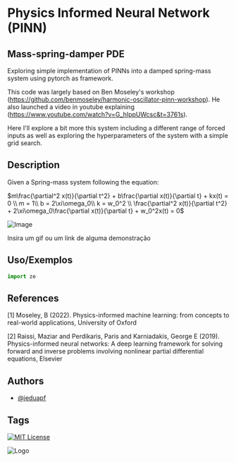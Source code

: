 
# Physics Informed Neural Network (PINN)
## Mass-spring-damper PDE

Exploring simple implementation of PINNs into a damped spring-mass system using pytorch as framework.

This code was largely based on Ben Moseley's workshop (https://github.com/benmoseley/harmonic-oscillator-pinn-workshop). He also launched a video in youtube explaining (https://www.youtube.com/watch?v=G_hIppUWcsc&t=3761s).

Here I'll explore a bit more this system including a different range of forced inputs as well as exploring the hyperparameters of the system with a simple grid search.


## Description 

Given a Spring-mass system following the equation:

$m\frac{\partial^2 x(t)}{\partial t^2} + b\frac{\partial x(t)}{\partial t} + kx(t) = 0
\\
m = 1\\
b = 2\xi\omega_0\\
k = w_0^2
\\
\frac{\partial^2 x(t)}{\partial t^2} + 2\xi\omega_0\frac{\partial x(t)}{\partial t} + w_0^2x(t) = 
0$

![Image](https://upload.wikimedia.org/wikipedia/commons/f/fa/Spring-mass_under-damped.gif)

Insira um gif ou um link de alguma demonstração


## Uso/Exemplos

```python
import ze
```

## References

<a id="1">[1]</a> 
Moseley, B (2022). 
Physics-informed machine learning: from concepts to real-world applications,
University of Oxford

<a id="2">[2]</a> 
Raissi, Maziar and Perdikaris, Paris and Karniadakis, George E (2019). 
Physics-informed neural networks: A deep learning framework for solving forward and inverse problems involving nonlinear partial differential equations,
Elsevier

## Authors

- [@jeduapf](https://www.github.com/jeduapf)


## Tags

[![MIT License](https://img.shields.io/badge/License-MIT-green.svg)](https://choosealicense.com/licenses/mit/)

![Logo](https://www.univ-lyon1.fr/medias/photo/logolabo-ampere_1538049854649-jpg?ID_FICHE=1738)


